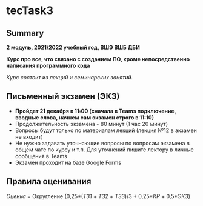 # tecTask3
## Summary

**2 модуль, 2021/2022 учебный год, ВШЭ ВШБ ДБИ**

**Курс про все, что связано с созданием ПО, кроме непосредственно написания программного кода**

*Курс состоит из лекций и семинарских занятий.*

## Письменный экзамен (ЭКЗ)

- **Пройдет 21 декабря в 11:00 (сначала в Teams подключение, вводные слова, начнем сам экзамен строго в 11:10)**
- Продолжительность экзамена - 80 минут (1 час 20 минут)
- Вопросы будут только по материалам лекций (лекция №12 в экзамен не входит)
- Не нужно задавать уточняющие вопросы по вопросам экзамена в общем чате по курсу и т.п. Для уточнений пишите лектору в личные сообщения в Teams
- Экзамен проходит на базе Google Forms

## Правила оценивания

*Оценка* = Округление (0,25\*(*ТЗ1* + *ТЗ2* + *ТЗ3*)/3 + 0,25\**КР* + 0,5\**ЭКЗ*)

[0]:https://img.shields.io/badge/year-2021%2F2022-blue
[1]:https://img.shields.io/badge/status-exam-yellow
[2]:https://progress-bar.dev/100/
